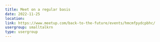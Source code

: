 ```yaml
---
title: Meet on a regular basis
date: 2022-11-25
location: 
link: https://www.meetup.com/back-to-the-future/events/hmcmfpydcpbhc/
usergroup: smalltalkrn
type: usergroup
---
```

